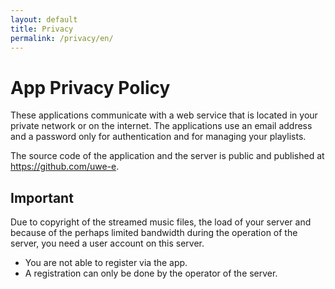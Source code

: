 ```yaml
---
layout: default
title: Privacy
permalink: /privacy/en/
---
```


# App Privacy Policy

These applications communicate with a web service that is located in your private network or on the internet. The applications use an email address and a password only for authentication and for managing your playlists.

The source code of the application and the server is public and published at https://github.com/uwe-e.
## Important

Due to copyright of the streamed music files, the load of your server and because of the perhaps limited bandwidth during the operation of the server, you need a user account on this server.

* You are not able to register via the app.
* A registration can only be done by the operator of the server.